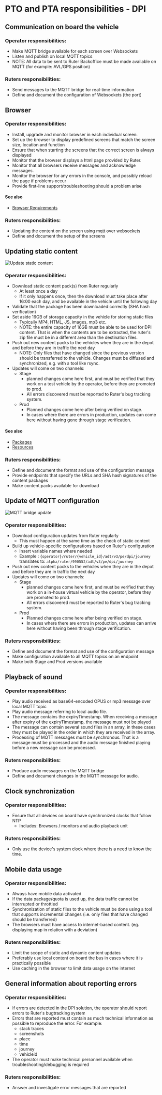 # PTO and PTA responsibilities - DPI

## Communication on board the vehicle
### Operator responsibilities:
- Make MQTT bridge available for each screen over Websockets
- Listen and publish on local MQTT topics
- NOTE: All data to be sent to Ruter Backoffice must be made available on MQTT (for example: AVL/GPS position)

### Ruters responsibilities:
- Send messages to the MQTT bridge for real-time information
- Define and document the configuration of Websockets (the port)

## Browser
### Operator responsibilities:
- Install, upgrade and monitor browser in each individual screen.
- Set up the browser to display predefined screens that match the screen size, location and function
- Ensure that when starting the screens that the correct screen is always displayed
- Monitor that the browser displays a html page provided by Ruter.
- Monitor that all browsers receive messages and acknowledge messages.
- Monitor the browser for any errors in the console, and possibly reload the page if problems occur
- Provide first-line support/troubleshooting should a problem arise

#### See also 
- [Browser Requirements](browser-requirements.md)  

### Ruters responsibilities:
- Updating the content on the screen using mqtt over websockets
- Define and document the setup of the screens

## Updating static content

![Update static content](assets/images/pto/static_update.png)

### Operator responsibilities:
- Download static content pack(s) from Ruter regularly
    - At least once a day
    - If it only happens once, then the download must take place after 16:00 each day, and be available in the vehicle until the following day
- Validate that the package has been downloaded correctly (SHA hash verification)
- Set aside 16GB of storage capacity in the vehicle for storing static files
    - Typically MP4, HTML, JS, images, mp3 etc.
    - NOTE: the entire capacity of 16GB must be able to be used for DPI content. That is when the contents are to be extracted, the ruter's zip file must be in a different area than the destination files.
- Push out new content packs to the vehicles when they are in the depot and before they are in traffic the next day
    - NOTE: Only files that have changed since the previous version should be transferred to the vehicle. Changes must be diffused and synchronized, e.g. with a tool like rsync.
- Updates will come on two channels:
    - Stage
        - planned changes come here first, and must be verified that they work on a test vehicle by the operator, before they are promoted to prod.
        - All errors discovered must be reported to Ruter's bug tracking system.
    - Prod
        - Planned changes come here after being verified on stage.
        - In cases where there are errors in production, updates can come here without having gone through stage verification.

#### See also
- [Packages](packages.md)
- [Resources](resources.md)

### Ruters responsibilities:
- Define and document the format and use of the configuration message
- Provide endpoints that specify the URLs and SHA hash signatures of the content packages
- Make content packs available for download


## Update of MQTT configuration
![MQTT bridge update](assets/images/pto/mqtt_update.png)

### Operator responsibilities:
- Download configuration updates from Ruter regularly
    - This must happen at the same time as the check of static content
- Build up vehicle-specific configurations based on Ruter's configuration
    - Insert variable names where needed
    - Example : `{operator}/ruter/{vehicle_id}/adt/v3/pe/dpi/journey`
    translates to: `alpha/ruter/990552/adt/v3/pe/dpi/journey`
- Push out new content packs to the vehicles when they are in the depot and before they are in traffic the next day
- Updates will come on two channels:
    - Stage
        - planned changes come here first, and must be verified that they work on a in-house virtual vehicle by the operator, before they are promoted to prod.
        - All errors discovered must be reported to Ruter's bug tracking system.
    - Prod
        - Planned changes come here after being verified on stage.
        - In cases where there are errors in production, updates can arrive here without having been through stage verification.
    
### Ruters responsibilities:
- Define and document the format and use of the configuration message
- Make configuration available to all MQTT topics on an endpoint
- Make both Stage and Prod versions available

## Playback of sound
### Operator responsibilities:
- Play audio received as base64-encoded OPUS or mp3 message over local MQTT topic
- Play audio message referring to local audio file.
- The message contains the expiryTimestamp. When receiving a message after expiry of the expiryTimestamp, the message must not be played
- The message can contain several sound files in an array, in these cases they must be played in the order in which they are received in the array.
- Processing of MQTT messages must be synchronous. That is a message must be processed and the audio message finished playing before a new message can be processed.

### Ruters responsibilities:
- Produce audio messages on the MQTT bridge
- Define and document changes in the MQTT message for audio.

## Clock synchronization
### Operator responsibilities:
- Ensure that all devices on board have synchronized clocks that follow NTP
    - Includes: Browsers / monitors and audio playback unit

### Ruters responsibilities:
- Only use the device's system clock where there is a need to know the time.

## Mobile data usage
### Operator responsibilities:
- Always have mobile data activated
- If the data package/quota is used up, the data traffic cannot be interrupted or throttled
- Synchronization of static files to the vehicle must be done using a tool that supports incremental changes (i.e. only files that have changed should be transferred)
- The browsers must have access to internet-based content. (eg. displaying map in relation with a deviation)

### Ruters responsibilities:
- Limit the scope of static and dynamic content updates
- Preferably use local content on board the bus in cases where it is practically possible
- Use caching in the browser to limit data usage on the internet

## General information about reporting errors
### Operator responsibilities:
- If errors are detected in the DPI solution, the operator should report errors to Ruter's bugtracking system
- Errors that are reported must contain as much technical information as possible to reproduce the error. For example:
    - stack traces
    - screenshots
    - place
    - time
    - journey
    - vehicleid
- The operator must make technical personnel available when troubleshooting/debugging is required

### Ruters responsibilities:
- Answer and investigate error messages that are reported


